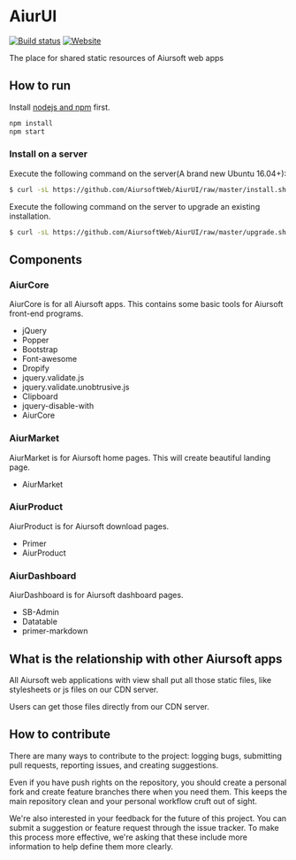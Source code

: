 # AiurUI

[![Build status](https://dev.azure.com/aiursoft/Star/_apis/build/status/AiurUI%20Build)](https://dev.azure.com/aiursoft/Star/_build/latest?definitionId=2)
[![Website](https://img.shields.io/website?url=https%3A%2F%ui.aiursoft.com%2F)](https://ui.aiursoft.com)

The place for shared static resources of Aiursoft web apps

## How to run

Install [nodejs and npm](https://nodejs.org) first.

```bash
npm install
npm start
```

### Install on a server

Execute the following command on the server(A brand new Ubuntu 16.04+):

```bash
$ curl -sL https://github.com/AiursoftWeb/AiurUI/raw/master/install.sh | sudo bash -s ui.example.com
```

Execute the following command on the server to upgrade an existing installation.

```bash
$ curl -sL https://github.com/AiursoftWeb/AiurUI/raw/master/upgrade.sh | sudo bash
```

## Components

### AiurCore

AiurCore is for all Aiursoft apps. This contains some basic tools for Aiursoft front-end programs.

* jQuery
* Popper
* Bootstrap
* Font-awesome
* Dropify
* jquery.validate.js
* jquery.validate.unobtrusive.js
* Clipboard
* jquery-disable-with
* AiurCore

### AiurMarket

AiurMarket is for Aiursoft home pages. This will create beautiful landing page.

* AiurMarket

### AiurProduct

AiurProduct is for Aiursoft download pages.

* Primer
* AiurProduct

### AiurDashboard

AiurDashboard is for Aiursoft dashboard pages.

* SB-Admin
* Datatable
* primer-markdown

## What is the relationship with other Aiursoft apps

All Aiursoft web applications with view shall put all those static files, like stylesheets or js files on our CDN server.

Users can get those files directly from our CDN server.

## How to contribute

There are many ways to contribute to the project: logging bugs, submitting pull requests, reporting issues, and creating suggestions.

Even if you have push rights on the repository, you should create a personal fork and create feature branches there when you need them. This keeps the main repository clean and your personal workflow cruft out of sight.

We're also interested in your feedback for the future of this project. You can submit a suggestion or feature request through the issue tracker. To make this process more effective, we're asking that these include more information to help define them more clearly.
